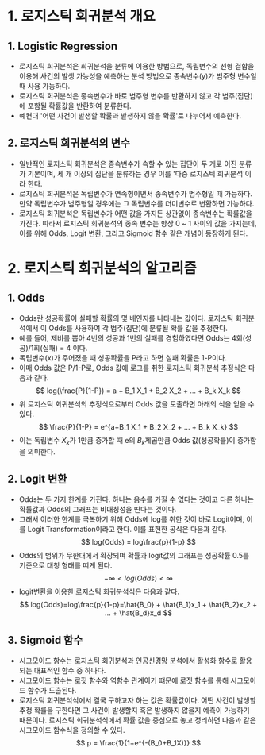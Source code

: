 # 1. 로지스틱 회귀분석 개요
## 1. Logistic Regression
- 로지스틱 회귀분석은 회귀분석을 분류에 이용한 방법으로, 독립변수의 선형 결합을 이용해 사건의 발생 가능성을 예측하는 분석 방법으로 종속변수(y)가 범주형 변수일 때 사용 가능하다.
- 로지스틱 회귀분석은 종속변수가 바로 범주형 변수를 반환하지 않고 각 범주(집단)에 포함될 확률값을 반환하여 분류한다.
- 예컨대 '어떤 사건이 발생할 확률과 발생하지 않을 확률'로 나누어서 예측한다.

## 2. 로지스틱 회귀분석의 변수
- 일반적인 로지스틱 회귀분석은 종속변수가 속할 수 있는 집단이 두 개로 이진 분류가 기본이며, 세 개 이상의 집단을 분류하는 경우 이를 '다중 로지스틱 회귀분석'이라 한다.
- 로지스틱 회귀분석은 독립변수가 연속형이면서 종속변수가 범주형일 때 가능하다. 만약 독립변수가 범주형일 경우에는 그 독립변수를 더미변수로 변환하면 가능하다.
- 로지스틱 회귀분석은 독립변수가 어떤 값을 가지든 상관없이 종속변수는 확률값을 가진다. 따라서 로지스틱 회귀분석의 종속 변수는 항상 0 ~ 1 사이의 값을 가지는데, 이를 위해 Odds, Logit 변환, 그리고 Sigmoid 함수 같은 개념이 등장하게 된다.

# 2. 로지스틱 회귀분석의 알고리즘
## 1. Odds
- Odds란 성공확률이 실패할 확률의 몇 배인지를 나타내는 값이다. 로지스틱 회귀분석에서 이 Odds를 사용하여 각 범주(집단)에 분류될 확률 값을 추정한다.
- 예를 들어, 제비를 뽑아 4번의 성공과 1번의 실패를 경험하였다면 Odds는 4회(성공)/1회(실패) = 4 이다.
- 독립변수(x)가 주어졌을 때 성공확률을 P라고 하면 실패 확률은 1-P이다.
- 이때 Odds 값은 P/1-P로, Odds 값에 로그를 취한 로지스틱 회귀분석 추정식은 다음과 같다.
$$
log(\frac{P}{1-P}) = a + B_1 X_1 + B_2 X_2 + ... + B_k X_k 
$$
- 위 로지스틱 회귀분석의 추정식으로부터 Odds 값을 도출하면 아래의 식을 얻을 수 있다.
$$
\frac{P}{1-P} = e^{a+B_1 X_1 + B_2 X_2 + ... + B_k X_k}
$$
- 이는 독립변수 $X_k$가 1만큼 증가할 때 e의 $B_k$제곱만큼 Odds 값(성공확률)이 증가함을 의미한다.

## 2. Logit 변환
- Odds는 두 가지 한계를 가진다. 하나는 음수를 가질 수 없다는 것이고 다른 하나는 확률값과 Odds의 그래프는 비대칭성을 띤다는 것이다.
- 그래서 이러한 한계를 극복하기 위해 Odds에 log를 취한 것이 바로 Logit이며, 이를 Logit Transformation이라고 한다. 이를 표현한 공식은 다음과 같다.
$$
log(Odds) = log\frac{p}{1-p}
$$
- Odds의 범위가 무한대에서 확장되며 확률과 logit값의 그래프는 성공확률 0.5를 기준으로 대칭 형태를 띠게 된다.
$$
-\infty < log(Odds) < \infty
$$
- logit변환을 이용한 로지스틱 회귀분석식은 다음과 같다.
$$
log(Odds)=log\frac{p}{1-p}=\hat{B_0} + \hat{B_1}x_1 + \hat{B_2}x_2 + ... + \hat{B_d}x_d
$$

## 3. Sigmoid 함수
- 시그모이드 함수는 로지스틱 회귀분석과 인공신경망 분석에서 활성화 함수로 활용되는 대표적인 함수 중 하나다.
- 시그모이드 함수는 로짓 함수와 역함수 관계이기 떄문에 로짓 함수를 통해 시그모이드 함수가 도출된다.
- 로지스틱 회귀분석식에서 결국 구하고자 하는 값은 확률값이다. 어떤 사건이 발생할 추정 확률을 구한다면 그 사건이 발생할지 혹은 발생하지 않을지 예측이 가능하기 때문이다. 로지스틱 회귀분석식에서 확률 값을 중심으로 놓고 정리하면 다음과 같은 시그모이드 함수식을 정의할 수 있다.
$$
p = \frac{1}{1+e^{-(B_0+B_1X)}}
$$